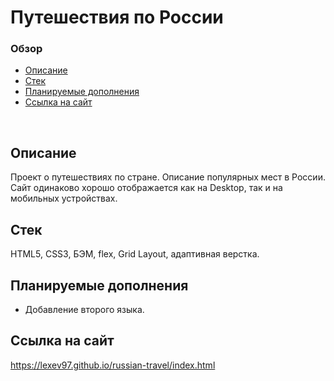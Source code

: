 # **Путешествия по России**

### Обзор
* [Описание](#описание)
* [Стек](#стек)
* [Планируемые дополнения](#планируемые-дополнения)
* [Ссылка на сайт](#ссылка-на-сайт)
<br>

## Описание

Проект о путешествиях по стране. Описание популярных мест в России.
Сайт одинаково хорошо отображается как на Desktop, так и на мобильных устройствах.

## Стек

HTML5, CSS3, БЭМ, flex, Grid Layout, адаптивная верстка.

## Планируемые дополнения
- Добавление второго языка.

## Ссылка на сайт
https://lexev97.github.io/russian-travel/index.html
